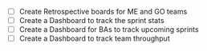 - [ ] Create Retrospective boards for ME and GO teams
- [ ] Create a Dashboard to track the sprint stats 
- [ ] Create a Dashboard for BAs to track upcoming sprints
- [ ] Create a Dashboard to track team throughput